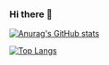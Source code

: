 ### Hi there 👋
[![Anurag's GitHub stats](https://github-readme-stats.vercel.app/api?username=KingImoh&hide=stars&show_icons=true&theme=radical)](https://github.com/anuraghazra/github-readme-stats)

[![Top Langs](https://github-readme-stats.vercel.app/api/top-langs/?username=KingImoh&layout=compact&show_icons=true&theme=radical)](https://github.com/anuraghazra/github-readme-stats)

<!--
**KingImoh/KingImoh** is a ✨ _special_ ✨ repository because its `README.md` (this file) appears on your GitHub profile.

Here are some ideas to get you started:

- 🔭 I’m currently working on ...
- 🌱 I’m currently learning ...
- 👯 I’m looking to collaborate on ...
- 🤔 I’m looking for help with ...
- 💬 Ask me about ...
- 📫 How to reach me: ...
- 😄 Pronouns: ...
- ⚡ Fun fact: ...
-->
